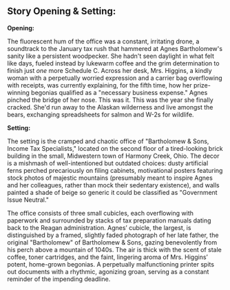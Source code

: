 ## Story Opening & Setting:

**Opening:**

The fluorescent hum of the office was a constant, irritating drone, a soundtrack to the January tax rush that hammered at Agnes Bartholomew's sanity like a persistent woodpecker. She hadn't seen daylight in what felt like days, fueled instead by lukewarm coffee and the grim determination to finish just *one* more Schedule C. Across her desk, Mrs. Higgins, a kindly woman with a perpetually worried expression and a carrier bag overflowing with receipts, was currently explaining, for the fifth time, how her prize-winning begonias qualified as a "necessary business expense." Agnes pinched the bridge of her nose. This was it. This was the year she finally cracked. She'd run away to the Alaskan wilderness and live amongst the bears, exchanging spreadsheets for salmon and W-2s for wildlife.

**Setting:**

The setting is the cramped and chaotic office of "Bartholomew & Sons, Income Tax Specialists," located on the second floor of a tired-looking brick building in the small, Midwestern town of Harmony Creek, Ohio. The decor is a mishmash of well-intentioned but outdated choices: dusty artificial ferns perched precariously on filing cabinets, motivational posters featuring stock photos of majestic mountains (presumably meant to inspire Agnes and her colleagues, rather than mock their sedentary existence), and walls painted a shade of beige so generic it could be classified as "Government Issue Neutral."

The office consists of three small cubicles, each overflowing with paperwork and surrounded by stacks of tax preparation manuals dating back to the Reagan administration. Agnes’ cubicle, the largest, is distinguished by a framed, slightly faded photograph of her late father, the original "Bartholomew" of Bartholomew & Sons, gazing benevolently from his perch above a mountain of 1040s. The air is thick with the scent of stale coffee, toner cartridges, and the faint, lingering aroma of Mrs. Higgins’ potent, home-grown begonias. A perpetually malfunctioning printer spits out documents with a rhythmic, agonizing groan, serving as a constant reminder of the impending deadline.
